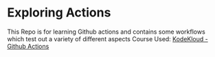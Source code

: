 # Exploring Actions
This Repo is for learning Github actions and contains some workflows which test out a variety of different aspects
Course Used: [KodeKloud - Github Actions](https://learn.kodekloud.com/user/courses/github-actions)

